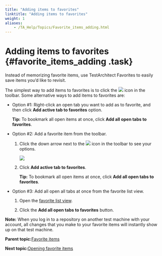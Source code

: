 ```yaml
--- 
title: "Adding items to favorites"
linktitle: "Adding items to favorites"
weight: 1
aliases: 
    - /TA_Help/Topics/Favorite_items_adding.html
---
```

# Adding items to favorites {#favorite_items_adding .task}

Instead of memorizing favorite items, use TestArchitect Favorites to easily save items you’d like to revisit.

The simplest way to add items to favorites is to click the ![](../Images/favorite.gif) icon in the toolbar. Some alternative ways to add items to favorites are:

-   Option \#1: Right-click an open tab you want to add as to favorite, and then click **Add active tab to favorites** option.

    **Tip:** To bookmark all open items at once, click **Add all open tabs to favorites**.

-   Option \#2: Add a favorite item from the toolbar.

    1.  Click the down arrow next to the ![](../Images/favorite.gif) icon in the toolbar to see your options.

        ![](../Images/favorite_add_items.png)

    2.  Click **Add active tab to favorites**.

        **Tip:** To bookmark all open items at once, click **Add all open tabs to favorites**.

-   Option \#3: Add all open all tabs at once from the favorite list view.

    1.  Open the [favorite list view](Listview_favorites_opening.html).

    2.  Click the **Add all open tabs to favorites** button.


**Note:** When you log in to a repository on another test machine with your account, all changes that you make to your favorite items will instantly show up on that test machine.

**Parent topic:**[Favorite items](../../TA_Help/Topics/Favorite_items.html)

**Next topic:**[Opening favorite items](../../TA_Help/Topics/Favorite_items_opening.html)

